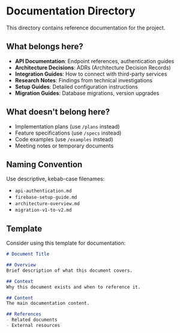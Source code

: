 # Documentation Directory

This directory contains reference documentation for the project.

## What belongs here?

- **API Documentation**: Endpoint references, authentication guides
- **Architecture Decisions**: ADRs (Architecture Decision Records)
- **Integration Guides**: How to connect with third-party services
- **Research Notes**: Findings from technical investigations
- **Setup Guides**: Detailed configuration instructions
- **Migration Guides**: Database migrations, version upgrades

## What doesn't belong here?

- Implementation plans (use `/plans` instead)
- Feature specifications (use `/specs` instead)
- Code examples (use `/examples` instead)
- Meeting notes or temporary documents

## Naming Convention

Use descriptive, kebab-case filenames:
- `api-authentication.md`
- `firebase-setup-guide.md`
- `architecture-overview.md`
- `migration-v1-to-v2.md`

## Template

Consider using this template for documentation:

```markdown
# Document Title

## Overview
Brief description of what this document covers.

## Context
Why this document exists and when to reference it.

## Content
The main documentation content.

## References
- Related documents
- External resources
```